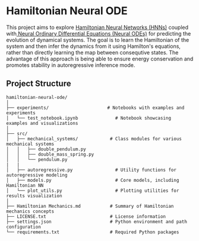 # Hamiltonian Neural ODE

This project aims to explore [Hamiltonian Neural Networks (HNNs)](https://arxiv.org/abs/1906.01563) coupled with[ Neural Ordinary Differential Equations (Neural ODEs)](https://arxiv.org/abs/1806.07366) for predicting the evolution of dynamical systems.
The goal is to learn the Hamiltonian of the system and then infer the dynamics from it using Hamilton's equations, rather than directly learning the map between consequtive states.
The advantage of this approach is being able to ensure energy conservation and promotes stability in autoregressive inference mode.

## Project Structure
```
hamiltonian-neural-ode/
│
├── experiments/                      # Notebooks with examples and experiments
│   └── test_notebook.ipynb              # Notebook showcasing examples and visualizations
│
├── src/
│   ├── mechanical_systems/            # Class modules for various mechanical systems
│   │   ├── double_pendulum.py     
│   │   ├── double_mass_spring.py  
│   │   └── pendulum.py
|   |
│   ├── autoregressive.py                # Utility functions for autoregressive modeling
│   ├── models.py                        # Core models, including Hamiltonian NN
│   └── plot_utils.py                    # Plotting utilities for results visualization
│
├── Hamiltonian Mechanics.md           # Summary of Hamiltonian mechanics concepts
├── LICENSE.txt                        # License information
├── settings.json                      # Python environment and path configuration
└── requirements.txt                   # Required Python packages
```
